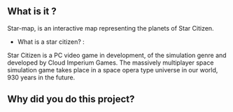 ## What is it ?
Star-map, is an interactive map representing the planets of Star Citizen.

- What is a star citizen? :

Star Citizen is a PC video game in development, of the simulation genre and developed by Cloud Imperium Games.
The massively multiplayer space simulation game takes place in a space opera type universe in our world, 930 years in the future.


## Why did you do this project?

